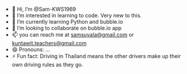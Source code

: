 - 👋 Hi, I’m @Sam-KWS1969
- 👀 I’m interested in learning to code. Very new to this.
- 🌱 I’m currently learning Python and bubble.io
- 💞️ I’m looking to collaborate on bubble.io app
- 📫 you can reach me at samsuyala@gmail.com or kuntawit.teachers@gmail.com
- 😄 Pronouns: ...
- ⚡ Fun fact: Driving in Thailand means the other drivers make up their own driving rules as they go.

<!---
Sam-KWS1969/Sam-KWS1969 is a ✨ special ✨ repository because its `README.md` (this file) appears on your GitHub profile.
You can click the Preview link to take a look at your changes.
--->
